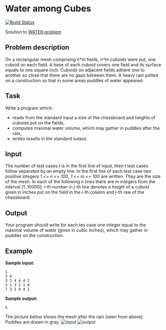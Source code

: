 # Water among Cubes

[![Build Status](https://travis-ci.com/igabaydulin/water-among-cubes.svg?branch=master)](https://travis-ci.com/igabaydulin/water-among-cubes)

Solution to [WATER problem](https://www.spoj.com/problems/WATER)

## Problem description
On a rectangular mesh comprising *n&ast;m* fields, *n&ast;m* cuboids were put, one cuboid on each field.
A base of each cuboid covers one field and its surface equals to one square inch.
Cuboids on adjacent fields adhere one to another so close that there are no gaps between them.
A heavy rain pelted on a construction so that in some areas puddles of water appeared.

## Task
Write a program which:
* reads from the standard input a size of the chessboard and heights of cuboids put on the fields,
* computes maximal water volume, which may gather in puddles after the rain,
* writes results in the standard output.

## Input
The number of test cases *t* is in the first line of input, then t test cases follow separated by an empty line. In the first line of each test case two positive integers *1 <= n <= 100*, *1 <= m <= 100* are written. They are the size of the mesh. In each of the following *n* lines there are *m* integers from the interval [1..10000]; *i*-th number in *j*-th line denotes a height of a cuboid given in inches put on the field in the *i*-th column and *j*-th raw of the chessboard.

## Output
Your program should write for each tes case one integer equal to the maximal volume of water (given in cubic inches), which may gather in puddles on the construction.

## Example
__Sample input:__
```
1
3 6
3 3 4 4 4 2
3 1 3 2 1 4
7 3 1 6 4 1
```

__Sample output:__
```
5
```
The picture below shows the mesh after the rain (seen from above). Puddles are drawn in gray.
![input](https://www.spoj.com/content/piotrek:woda1.gif) ![output](https://www.spoj.com/content/piotrek:woda2.gif)
